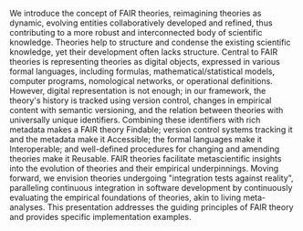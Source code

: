 We introduce the concept of FAIR theories, reimagining theories as dynamic, evolving entities collaboratively developed and refined, thus contributing to a more robust and interconnected body of scientific knowledge. 
Theories help to structure and condense the existing scientific knowledge, yet their development often lacks structure.
Central to FAIR theories is representing theories as digital objects, expressed in various formal languages, including formulas, mathematical/statistical models, computer programs, nomological networks, or operational definitions. 
However, digital representation is not enough; in our framework, the theory's history is tracked using version control, changes in empirical content with semantic versioning, and the relation between theories with universally unique identifiers. 
Combining these identifiers with rich metadata makes a FAIR theory Findable; version control systems tracking it and the metadata make it Accessible; the formal languages make it Interoperable; and well-defined procedures for changing and amending theories make it Reusable. 
FAIR theories facilitate metascientific insights into the evolution of theories and their empirical underpinnings.
Moving forward, we envision theories undergoing "integration tests against reality", paralleling continuous integration in software development by continuously evaluating the empirical foundations of theories, akin to living meta-analyses.
This presentation addresses the guiding principles of FAIR theory and provides specific implementation examples.
